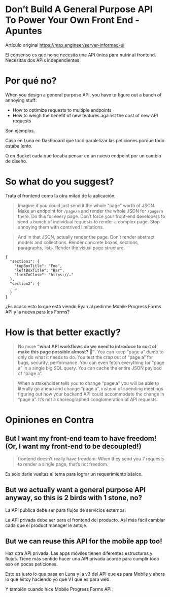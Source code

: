 # Don’t Build A General Purpose API To Power Your Own Front End - Apuntes
Artículo original https://max.engineer/server-informed-ui

El consenso es que no se necesita una API única para nutrir al frontend. Necesitas dos APIs independientes.

# Por qué no?

When you design a general purpose API, you have to figure out a bunch of annoying stuff:


- How to optimize requests to multiple endpoints
- How to weigh the benefit of new features against the cost of new API requests

Son ejemplos.

Caso en Luna en Dashboard que tocó paralelizar las peticiones porque todo estaba lento.

O en Bucket cada que tocaba pensar en un nuevo endpoint por un cambio de diseño.

# So what do you suggest?

Trata el frontend como la otra mitad de la aplicación:

> Imagine if you could just send it the whole “page” worth of JSON. Make an endpoint for `/page/a` and render the whole JSON for `/page/a` there. Do this for every page. Don’t force your front-end developers to send a bunch of individual requests to render a complex page. Stop annoying them with contrived limitations.


> And in that JSON, actually render the page. Don’t render abstract models and collections. Render concrete boxes, sections, paragraphs, lists. Render the visual page structure.


    {
      "section1": {
        "topBoxTitle": "Foo",
        "leftBoxTitle": "Bar",
        "linkToClose": "https://…"
      },
      "section2": {
        …
      }
    }

¿Es acaso esto lo que está viendo Ryan al pedirme Mobile Progress Forms API y la nueva para los Forms?

# How is that better exactly?
> No more **“what API workflows do we need to introduce to sort of make this page possible almost? 🤔”**. You can keep “page a” dumb to only do what it needs to do. You test the crap out of “page a” for bugs, security, performance. You can even fetch everything for “page a” in a single big SQL query. You can cache the entire JSON payload of “page a”.


> When a stakeholder tells you to change “page a” you will be able to literally go ahead and change “page a”, instead of spending meetings figuring out how your backend API could accommodate the change in “page a”. It’s not a choreographed conglomeration of API requests.
# Opiniones en Contra
## But I want my front-end team to have freedom! (Or, I want my front-end to be decoupled!)


> frontend doesn’t really have freedom. When they send you 7 requests to render a single page, that’s not freedom.

Es solo darle vueltas al tema para lograr un requerimiento básico.

## But we actually want a general purpose API anyway, so this is 2 birds with 1 stone, no?

La API pública debe ser para flujos de servicios externos.

La API privada debe ser para el frontend del producto. Así más fácil cambiar cada que el product manager le antoje.

## But we can reuse this API for the mobile app too!

Haz otra API privada. Las apps móviles tienen diferentes estructuras y flujos. Tiene más sentido hacer una API privada acorde para cumplir todo eso en pocas peticiones.

Esto es justo lo que pasa en Luna y la v3 del API que es para Mobile y ahora lo que estoy haciendo yo que V1 que es para web.

Y también cuando hice Mobile Progress Forms API.

